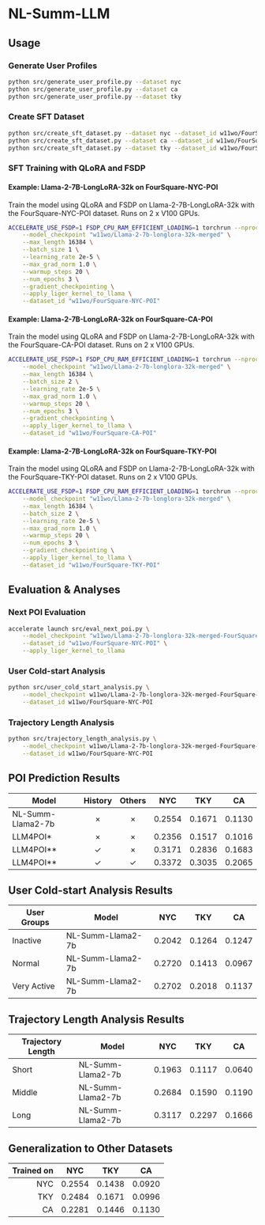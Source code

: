 # NL-Summ-LLM

## Usage

### Generate User Profiles

```sh
python src/generate_user_profile.py --dataset nyc
python src/generate_user_profile.py --dataset ca
python src/generate_user_profile.py --dataset tky
```

### Create SFT Dataset

```sh
python src/create_sft_dataset.py --dataset nyc --dataset_id w11wo/FourSquare-NYC-POI
python src/create_sft_dataset.py --dataset ca --dataset_id w11wo/FourSquare-CA-POI
python src/create_sft_dataset.py --dataset tky --dataset_id w11wo/FourSquare-TKY-POI
```

### SFT Training with QLoRA and FSDP

#### Example: Llama-2-7B-LongLoRA-32k on FourSquare-NYC-POI

Train the model using QLoRA and FSDP on Llama-2-7B-LongLoRA-32k with the FourSquare-NYC-POI dataset. Runs on 2 x V100 GPUs.

```sh
ACCELERATE_USE_FSDP=1 FSDP_CPU_RAM_EFFICIENT_LOADING=1 torchrun --nproc_per_node=2 src/train_sft_qlora_fsdp.py \
    --model_checkpoint "w11wo/Llama-2-7b-longlora-32k-merged" \
    --max_length 16384 \
    --batch_size 1 \
    --learning_rate 2e-5 \
    --max_grad_norm 1.0 \
    --warmup_steps 20 \
    --num_epochs 3 \
    --gradient_checkpointing \
    --apply_liger_kernel_to_llama \
    --dataset_id "w11wo/FourSquare-NYC-POI"
```

#### Example: Llama-2-7B-LongLoRA-32k on FourSquare-CA-POI

Train the model using QLoRA and FSDP on Llama-2-7B-LongLoRA-32k with the FourSquare-CA-POI dataset. Runs on 2 x V100 GPUs.

```sh
ACCELERATE_USE_FSDP=1 FSDP_CPU_RAM_EFFICIENT_LOADING=1 torchrun --nproc_per_node=2 src/train_sft_qlora_fsdp.py \
    --model_checkpoint "w11wo/Llama-2-7b-longlora-32k-merged" \
    --max_length 16384 \
    --batch_size 2 \
    --learning_rate 2e-5 \
    --max_grad_norm 1.0 \
    --warmup_steps 20 \
    --num_epochs 3 \
    --gradient_checkpointing \
    --apply_liger_kernel_to_llama \
    --dataset_id "w11wo/FourSquare-CA-POI"
```

#### Example: Llama-2-7B-LongLoRA-32k on FourSquare-TKY-POI

Train the model using QLoRA and FSDP on Llama-2-7B-LongLoRA-32k with the FourSquare-TKY-POI dataset. Runs on 2 x V100 GPUs.

```sh
ACCELERATE_USE_FSDP=1 FSDP_CPU_RAM_EFFICIENT_LOADING=1 torchrun --nproc_per_node=2 src/train_sft_qlora_fsdp.py \
    --model_checkpoint "w11wo/Llama-2-7b-longlora-32k-merged" \
    --max_length 16384 \
    --batch_size 2 \
    --learning_rate 2e-5 \
    --max_grad_norm 1.0 \
    --warmup_steps 20 \
    --num_epochs 3 \
    --gradient_checkpointing \
    --apply_liger_kernel_to_llama \
    --dataset_id "w11wo/FourSquare-TKY-POI"
```

## Evaluation & Analyses

### Next POI Evaluation

```sh
accelerate launch src/eval_next_poi.py \
    --model_checkpoint "w11wo/Llama-2-7b-longlora-32k-merged-FourSquare-NYC-POI" \
    --dataset_id "w11wo/FourSquare-NYC-POI" \
    --apply_liger_kernel_to_llama
```

### User Cold-start Analysis

```sh
python src/user_cold_start_analysis.py \
    --model_checkpoint w11wo/Llama-2-7b-longlora-32k-merged-FourSquare-NYC-POI \
    --dataset_id w11wo/FourSquare-NYC-POI
```

### Trajectory Length Analysis

```sh
python src/trajectory_length_analysis.py \
    --model_checkpoint w11wo/Llama-2-7b-longlora-32k-merged-FourSquare-NYC-POI \
    --dataset_id w11wo/FourSquare-NYC-POI
```

## POI Prediction Results

| Model             | History | Others |  NYC   |  TKY   |   CA   |
| ----------------- | :-----: | :----: | :----: | :----: | :----: |
| NL-Summ-Llama2-7b |    ×    |   ×    | 0.2554 | 0.1671 | 0.1130 |
| LLM4POI*          |    ×    |   ×    | 0.2356 | 0.1517 | 0.1016 |
| LLM4POI**         |    ✓    |   ×    | 0.3171 | 0.2836 | 0.1683 |
| LLM4POI**         |    ✓    |   ✓    | 0.3372 | 0.3035 | 0.2065 |

## User Cold-start Analysis Results

| User Groups | Model             |  NYC   |  TKY   |   CA   |
| ----------- | ----------------- | :----: | :----: | :----: |
| Inactive    | NL-Summ-Llama2-7b | 0.2042 | 0.1264 | 0.1247 |
| Normal      | NL-Summ-Llama2-7b | 0.2720 | 0.1413 | 0.0967 |
| Very Active | NL-Summ-Llama2-7b | 0.2702 | 0.2018 | 0.1137 |

## Trajectory Length Analysis Results

| Trajectory Length | Model             |  NYC   |  TKY   |   CA   |
| ----------------- | ----------------- | :----: | :----: | :----: |
| Short             | NL-Summ-Llama2-7b | 0.1963 | 0.1117 | 0.0640 |
| Middle            | NL-Summ-Llama2-7b | 0.2684 | 0.1590 | 0.1190 |
| Long              | NL-Summ-Llama2-7b | 0.3117 | 0.2297 | 0.1666 |

## Generalization to Other Datasets

| Trained on |  NYC   |  TKY   |   CA   |
| ---------: | :----: | :----: | :----: |
|        NYC | 0.2554 | 0.1438 | 0.0920 |
|        TKY | 0.2484 | 0.1671 | 0.0996 |
|         CA | 0.2281 | 0.1446 | 0.1130 |